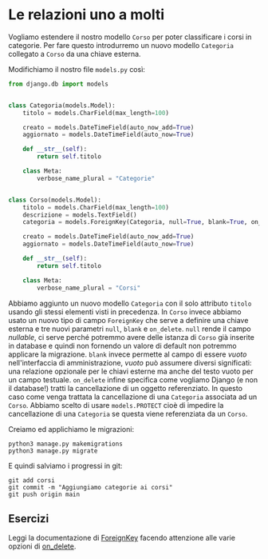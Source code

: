# Le relazioni uno a molti

Vogliamo estendere il nostro modello `Corso` per poter classificare i corsi in categorie. Per fare
questo introdurremo un nuovo modello `Categoria` collegato a `Corso` da una chiave esterna.

Modifichiamo il nostro file `models.py` così:

```python
from django.db import models


class Categoria(models.Model):
    titolo = models.CharField(max_length=100)

    creato = models.DateTimeField(auto_now_add=True)
    aggiornato = models.DateTimeField(auto_now=True)

    def __str__(self):
        return self.titolo

    class Meta:
        verbose_name_plural = "Categorie"


class Corso(models.Model):
    titolo = models.CharField(max_length=100)
    descrizione = models.TextField()
    categoria = models.ForeignKey(Categoria, null=True, blank=True, on_delete=models.PROTECT)

    creato = models.DateTimeField(auto_now_add=True)
    aggiornato = models.DateTimeField(auto_now=True)

    def __str__(self):
        return self.titolo

    class Meta:
        verbose_name_plural = "Corsi"
```

Abbiamo aggiunto un nuovo modello `Categoria` con il solo attributo `titolo` usando gli stessi elementi
visti in precedenza. In `Corso` invece abbiamo usato un nuovo tipo di campo `ForeignKey` che serve a
definire una chiave esterna e tre nuovi parametri `null`, `blank` e `on_delete`.
`null` rende il campo *nullable*, ci serve perché potremmo avere delle istanza di `Corso` già inserite
in database e quindi non fornendo un valore di default non potremmo applicare la migrazione.
`blank` invece permette al campo di essere *vuoto* nell'interfaccia di amministrazione,  *vuoto* può
assumere diversi significati: una relazione opzionale per le chiavi esterne ma anche del testo vuoto
per un campo testuale.
`on_delete` infine specifica come vogliamo Django (e non il database!) tratti la cancellazione di un
oggetto referenziato. In questo caso come venga trattata la cancellazione di una `Categoria`
associata ad un `Corso`. Abbiamo scelto di usare `models.PROTECT` cioè di impedire la cancellazione di
una `Categoria` se questa viene referenziata da un `Corso`.

Creiamo ed applichiamo le migrazioni:

```shell
python3 manage.py makemigrations
python3 manage.py migrate
```

E quindi salviamo i progressi in git:

```shell
git add corsi
git commit -m "Aggiungiamo categorie ai corsi"
git push origin main
```

## Esercizi

Leggi la documentazione di
[ForeignKey](https://docs.djangoproject.com/en/3.2/ref/models/fields/#foreignkey) facendo attenzione
alle varie opzioni di [on_delete](https://docs.djangoproject.com/en/3.2/ref/models/fields/#django.db.models.ForeignKey.on_delete).
